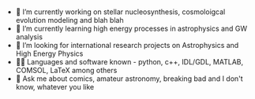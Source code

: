 
<br/>


- 🔭 I’m currently working on stellar nucleosynthesis, cosmoloigcal evolution modeling and blah blah
- 🌱 I’m currently learning high energy processes in astrophysics and GW analysis
- 🤔 I’m looking for international research projects on Astrophysics and High Energy Physics
- 👨‍💻 Languages and software known - python, c++, IDL/GDL, MATLAB, COMSOL, LaTeX among others
- 💬 Ask me about comics, amateur astronomy, breaking bad and I don't know, whatever you like

<br/>  
</div>

